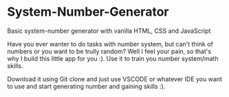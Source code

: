 # System-Number-Generator
Basic system-number generator with vanilla HTML, CSS and JavaScript

Have you ever wanter to do tasks with number system, but can't think of numbers or you want to be trully random? Well I feel your pain, so that's why I build this little 
app for you :). Use it to train you number system/math skills.   

Download it using Git clone and just use VSCODE or whatever IDE you want to use and start generating number and gaining skills :).
